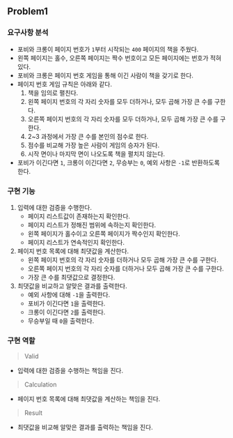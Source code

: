 ## Problem1

### 요구사항 분석

- 포비와 크롱이 페이지 번호가 `1`부터 시작되는 `400` 페이지의 책을 주웠다.
- 왼쪽 페이지는 홀수, 오른쪽 페이지는 짝수 번호이고 모든 페이지에는 번호가 적혀있다.
- 포비와 크롱은 페이지 번호 게임을 통해 이긴 사람이 책을 갖기로 한다.
- 페이지 번호 게임 규칙은 아래와 같다.
    1. 책을 임의로 펼친다.
    2. 왼쪽 페이지 번호의 각 자리 숫자를 모두 더하거나, 모두 곱해 가장 큰 수를 구한다.
    3. 오른쪽 페이지 번호의 각 자리 숫자를 모두 더하거나, 모두 곱해 가장 큰 수를 구한다.
    4. 2~3 과정에서 가장 큰 수를 본인의 점수로 한다.
    5. 점수를 비교해 가장 높은 사람이 게임의 승자가 된다.
    6. 시작 면이나 마지막 면이 나오도록 책을 펼치지 않는다.
- 포비가 이긴다면 `1`, 크롱이 이긴다면 `2`, 무승부는 `0`, 예외 사항은 `-1`로 반환하도록 한다.

### 구현 기능

1. 입력에 대한 검증을 수행한다.
    - 페이지 리스트값이 존재하는지 확인한다.
    - 페이지 리스트가 정해진 범위에 속하는지 확인한다.
    - 왼쪽 페이지가 홀수이고 오른쪽 페이지가 짝수인지 확인한다.
    - 페이지 리스트가 연속적인지 확인한다.
2. 페이지 번호 목록에 대해 최댓값을 계산한다.
    - 왼쪽 페이지 번호의 각 자리 숫자를 더하거나 모두 곱해 가장 큰 수를 구한다.
    - 오른쪽 페이지 번호의 각 자리 숫자를 더하거나 모두 곱해 가장 큰 수를 구한다.
    - 가장 큰 수를 최댓값으로 결정한다.
3. 최댓값을 비교하고 알맞은 결과를 출력한다.
    - 예외 사항에 대해 `-1`을 출력한다.
    - 포비가 이긴다면 `1`을 출력한다.
    - 크롱이 이긴다면 `2`를 출력한다.
    - 무승부일 때 `0`을 출력한다.

### 구현 역할

> Valid

- 입력에 대한 검증을 수행하는 책임을 진다.

> Calculation

- 페이지 번호 목록에 대해 최댓값을 계산하는 책임을 진다.

> Result

- 최댓값을 비교해 알맞은 결과를 출력하는 책임을 진다.
